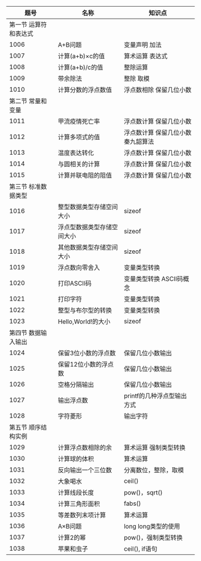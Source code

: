 | 题号                  | 名称                       | 知识点                             |
| --------------------- | -------------------------- | ---------------------------------- |
| 第一节 运算符和表达式 |                            |                                    |
| 1006                  | A+B问题                    | 变量声明 加法                      |
| 1007                  | 计算(a+b)×c的值            | 算术运算 表达式                    |
| 1008                  | 计算(a+b)/c的值            | 整除运算                           |
| 1009                  | 带余除法                   | 整除 取模                          |
| 1010                  | 计算分数的浮点数值         | 浮点数相除 保留几位小数            |
| 第二节 常量和变量     |                            |                                    |
| 1011                  | 甲流疫情死亡率             | 浮点数计算 保留几位小数            |
| 1012                  | 计算多项式的值             | 浮点数计算 保留几位小数 秦九韶算法 |
| 1013                  | 温度表达转化               | 浮点数计算 保留几位小数            |
| 1014                  | 与圆相关的计算             | 浮点数计算 保留几位小数            |
| 1015                  | 计算并联电阻的阻值         | 浮点数计算 保留几位小数            |
| 第三节 标准数据类型   |                            |                                    |
| 1016                  | 整型数据类型存储空间大小   | sizeof                             |
| 1017                  | 浮点型数据类型存储空间大小 | sizeof                             |
| 1018                  | 其他数据类型存储空间大小   | sizeof                             |
| 1019                  | 浮点数向零舍入             | 变量类型转换                       |
| 1020                  | 打印ASCII码                | 变量类型转换 ASCII码概念           |
| 1021                  | 打印字符                   | 变量类型转换                       |
| 1022                  | 整型与布尔型的转换         | 变量类型转换                       |
| 1023                  | Hello,World!的大小         | sizeof                             |
| 第四节 数据输入输出   |                            |                                    |
| 1024                  | 保留3位小数的浮点数        | 保留几位小数输出                   |
| 1025                  | 保留12位小数的浮点数       | 保留几位小数输出                   |
| 1026                  | 空格分隔输出               | 保留几位小数输出                   |
| 1027                  | 输出浮点数                 | printf的几种浮点型输出方式         |
| 1028                  | 字符菱形                   | 输出字符                           |
| 第五节 顺序结构实例   |                            |                                    |
| 1029                  | 计算浮点数相除的余         | 算术运算 强制类型转换              |
| 1030                  | 计算球的体积               | 算术运算                           |
| 1031                  | 反向输出一个三位数         | 分离数位，整除，取模               |
| 1032                  | 大象喝水                   | ceil()                             |
| 1033                  | 计算线段长度               | pow()，sqrt()                      |
| 1034                  | 计算三角形面积             | fabs()                             |
| 1035                  | 等差数列末项计算           | 算术运算                           |
| 1036                  | A×B问题                    | long long类型的使用                |
| 1037                  | 计算2的幂                  | pow()，强制类型转换                |
| 1038                  | 苹果和虫子                 | ceil(), if语句                     |